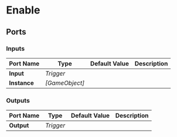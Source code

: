 # Enable

## Ports

### Inputs

Port Name|Type|Default Value|Description
---|---|---|---
**Input**|_Trigger_||
**Instance**|_[GameObject]_||
### Outputs

Port Name|Type|Default Value|Description
---|---|---|---
**Output**|_Trigger_||

